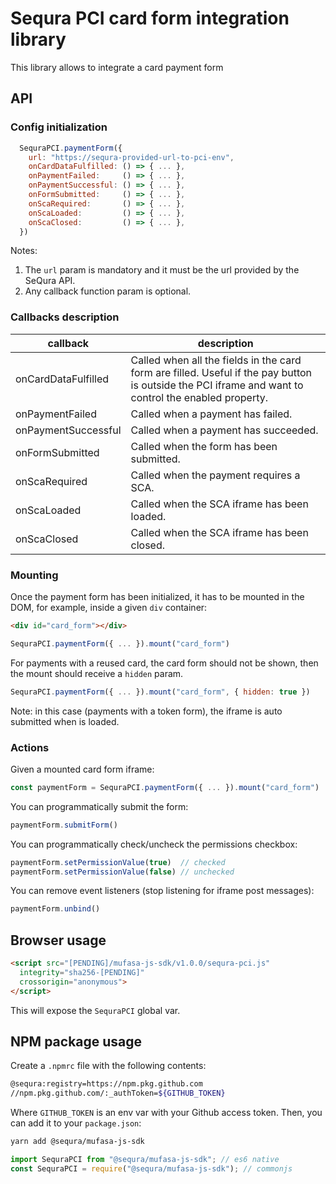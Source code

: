 # Sequra PCI card form integration library

This library allows to integrate a card payment form

## API


### Config initialization

```javascript
  SequraPCI.paymentForm({
    url: "https://sequra-provided-url-to-pci-env",
    onCardDataFulfilled: () => { ... },
    onPaymentFailed:     () => { ... },
    onPaymentSuccessful: () => { ... },
    onFormSubmitted:     () => { ... },
    onScaRequired:       () => { ... },
    onScaLoaded:         () => { ... },
    onScaClosed:         () => { ... },
  })
```

Notes:
  1. The `url` param is mandatory and it must be the url provided by the SeQura API.
  2. Any callback function param is optional.

### Callbacks description

| callback            | description                                                                                                                                         |
|---------------------|-----------------------------------------------------------------------------------------------------------------------------------------------------|
| onCardDataFulfilled | Called when all the fields in the card form are filled. Useful if the pay button is outside the PCI iframe and want to control the enabled property. |
| onPaymentFailed     | Called when a payment has failed.                                                                                                                    |
| onPaymentSuccessful | Called when a payment has succeeded.                                                                                                                 |
| onFormSubmitted     | Called when the form has been submitted.                                                                                                             |
| onScaRequired       | Called when the payment requires a SCA.                                                                                                              |
| onScaLoaded         | Called when the SCA iframe has been loaded.                                                                                                          |
| onScaClosed         | Called when the SCA iframe has been closed.                                                                                                          |

### Mounting

Once the payment form has been initialized, it has to be mounted in the DOM, for example, inside a given `div` container:
```html
<div id="card_form"></div>
```

```javascript
SequraPCI.paymentForm({ ... }).mount("card_form")
```

For payments with a reused card, the card form should not be shown, then the mount should receive a `hidden` param.

```javascript
SequraPCI.paymentForm({ ... }).mount("card_form", { hidden: true })
```

Note: in this case (payments with a token form), the iframe is auto submitted when is loaded.

### Actions

Given a mounted card form iframe:
```javascript
const paymentForm = SequraPCI.paymentForm({ ... }).mount("card_form")
```

You can programmatically submit the form:
```javascript
paymentForm.submitForm()
```

You can programmatically check/uncheck the permissions checkbox: 
```javascript
paymentForm.setPermissionValue(true)  // checked
paymentForm.setPermissionValue(false) // unchecked
```

You can remove event listeners (stop listening for iframe post messages):
```javascript
paymentForm.unbind()
```


## Browser usage

```html
<script src="[PENDING]/mufasa-js-sdk/v1.0.0/sequra-pci.js"
  integrity="sha256-[PENDING]"
  crossorigin="anonymous">
</script>
```
This will expose the `SequraPCI` global var.

## NPM package usage

Create a `.npmrc` file with the following contents:

```bash
@sequra:registry=https://npm.pkg.github.com
//npm.pkg.github.com/:_authToken=${GITHUB_TOKEN}
```

Where `GITHUB_TOKEN` is an env var with your Github access token.
Then, you can add it to your `package.json`:

```bash
yarn add @sequra/mufasa-js-sdk
```
```javascript
import SequraPCI from "@sequra/mufasa-js-sdk"; // es6 native
const SequraPCI = require("@sequra/mufasa-js-sdk"); // commonjs
```

